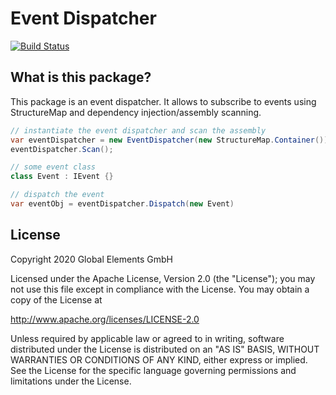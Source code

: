 # Event Dispatcher

[![Build Status](https://api.travis-ci.org/globalelements-gmbh/EventDispatcher.svg?branch=master "Build status")](https://travis-ci.org/github/globalelements-gmbh/EventDispatcher)

## What is this package?

This package is an event dispatcher. It allows to subscribe to events using StructureMap and dependency injection/assembly scanning.

```c#
// instantiate the event dispatcher and scan the assembly
var eventDispatcher = new EventDispatcher(new StructureMap.Container());
eventDispatcher.Scan();

// some event class
class Event : IEvent {}

// dispatch the event
var eventObj = eventDispatcher.Dispatch(new Event)
```

## License

Copyright 2020 Global Elements GmbH

Licensed under the Apache License, Version 2.0 (the "License");
you may not use this file except in compliance with the License.
You may obtain a copy of the License at

   http://www.apache.org/licenses/LICENSE-2.0

Unless required by applicable law or agreed to in writing, software
distributed under the License is distributed on an "AS IS" BASIS,
WITHOUT WARRANTIES OR CONDITIONS OF ANY KIND, either express or implied.
See the License for the specific language governing permissions and
limitations under the License.
